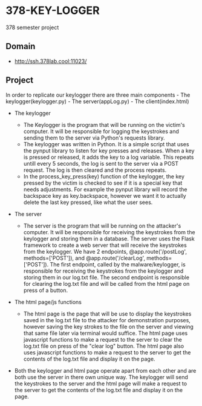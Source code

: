 # 378-KEY-LOGGER
378 semester project

## Domain
 - http://ssh.378lab.cool:11023/
 
## Project
In order to replicate our keylogger there are three main components
    - The keylogger(keylogger.py)
    - The server(appLog.py)
    - The client(index.html)

- The keylogger
    - The Keylogger is the program that will be running on the victim's computer. It will be responsible for logging the keystrokes and sending them to the server via Python's requests library.
    - The keylogger was written in Python. It is a simple script that uses the pynput library to listen for key presses and releases. When a key is pressed or released, it adds the key to a log variable. This repeats untill every 5 seconds, the log is sent to the server via a POST request. The log is then cleared and the process repeats.
    - In the process_key_press(key) function of the keylogger, the key pressed by the victim is checked to see if it is a special key that needs adjustments. For example the pynput library will record the backspace key as key.backspace, however we want it to actually delete the last key pressed, like what the user sees. 

- The server
    - The server is the program that will be running on the attacker's computer. It will be responsible for receiving the keystrokes from the keylogger and storing them in a database. The server uses the Flask framework to create a web server that will receive the keystrokes from the keylogger. We have 2 endpoints, @app.route('/postLog', methods=['POST']), and @app.route('/clearLog', methods=['POST']). The first endpoint, called by the malware/keylogger, is responsible for receiving the keystrokes from the keylogger and storing them in our log.txt file. The second endpoint is responsible for clearing the log.txt file and will be called from the html page on press of a button.
    <!-- add pic of html page -->

- The html page/js functions
    - The html page is the page that will be use to display the keystrokes saved in the log.txt file to the attacker for demonstration purposes, however saving the key strokes to the file on the server and viewing that same file later via terminal would suffice. The html page uses javascript functions to make a request to the server to clear the log.txt file on press of the "clear log" button. The html page also uses javascript functions to make a request to the server to get the contents of the log.txt file and display it on the page.

- Both the keylogger and html page operate apart from each other and are both use the server in there own unique way. The keylogger will send the keystrokes to the server and the html page will make a request to the server to get the contents of the log.txt file and display it on the page.